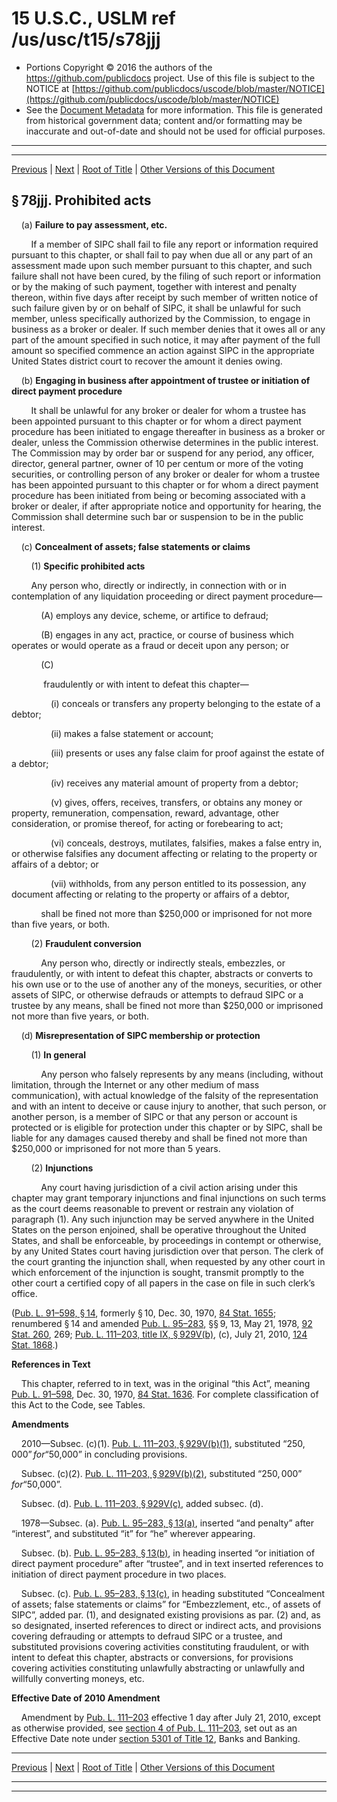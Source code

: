 ---
---

# 15 U.S.C., USLM ref /us/usc/t15/s78jjj

* Portions Copyright © 2016 the authors of the https://github.com/publicdocs project.
  Use of this file is subject to the NOTICE at [https://github.com/publicdocs/uscode/blob/master/NOTICE](https://github.com/publicdocs/uscode/blob/master/NOTICE)
* See the [Document Metadata](././../../../..//README.md) for more information.
  This file is generated from historical government data; content and/or formatting may be inaccurate and out-of-date and should not be used for official purposes.

----------
----------

[Previous](./../../../..//us/usc/t15/ch2B–1/m__us_usc_t15_s78iii.md) | [Next](./../../../..//us/usc/t15/ch2B–1/m__us_usc_t15_s78kkk.md) | [Root of Title](./../../../../) | [Other Versions of this Document](https://publicdocs.github.io/go/links?ns=uslm&ref=%2Fus%2Fusc%2Ft15%2Fs78jjj)

## § 78jjj. Prohibited acts

    (a) __Failure to pay assessment, etc.__ 

        If a member of SIPC shall fail to file any report or information required pursuant to this chapter, or shall fail to pay when due all or any part of an assessment made upon such member pursuant to this chapter, and such failure shall not have been cured, by the filing of such report or information or by the making of such payment, together with interest and penalty thereon, within five days after receipt by such member of written notice of such failure given by or on behalf of SIPC, it shall be unlawful for such member, unless specifically authorized by the Commission, to engage in business as a broker or dealer. If such member denies that it owes all or any part of the amount specified in such notice, it may after payment of the full amount so specified commence an action against SIPC in the appropriate United States district court to recover the amount it denies owing.

    (b) __Engaging in business after appointment of trustee or initiation of direct payment procedure__ 

        It shall be unlawful for any broker or dealer for whom a trustee has been appointed pursuant to this chapter or for whom a direct payment procedure has been initiated to engage thereafter in business as a broker or dealer, unless the Commission otherwise determines in the public interest. The Commission may by order bar or suspend for any period, any officer, director, general partner, owner of 10 per centum or more of the voting securities, or controlling person of any broker or dealer for whom a trustee has been appointed pursuant to this chapter or for whom a direct payment procedure has been initiated from being or becoming associated with a broker or dealer, if after appropriate notice and opportunity for hearing, the Commission shall determine such bar or suspension to be in the public interest.

    (c) __Concealment of assets; false statements or claims__ 

        (1) __Specific prohibited acts__ 

        Any person who, directly or indirectly, in connection with or in contemplation of any liquidation proceeding or direct payment procedure—

            (A) employs any device, scheme, or artifice to defraud;

            (B) engages in any act, practice, or course of business which operates or would operate as a fraud or deceit upon any person; or

            (C)

             fraudulently or with intent to defeat this chapter—

                (i) conceals or transfers any property belonging to the estate of a debtor;

                (ii) makes a false statement or account;

                (iii) presents or uses any false claim for proof against the estate of a debtor;

                (iv) receives any material amount of property from a debtor;

                (v) gives, offers, receives, transfers, or obtains any money or property, remuneration, compensation, reward, advantage, other consideration, or promise thereof, for acting or forebearing to act;

                (vi) conceals, destroys, mutilates, falsifies, makes a false entry in, or otherwise falsifies any document affecting or relating to the property or affairs of a debtor; or

                (vii) withholds, from any person entitled to its possession, any document affecting or relating to the property or affairs of a debtor,

            shall be fined not more than $250,000 or imprisoned for not more than five years, or both.

        (2) __Fraudulent conversion__ 

            Any person who, directly or indirectly steals, embezzles, or fraudulently, or with intent to defeat this chapter, abstracts or converts to his own use or to the use of another any of the moneys, securities, or other assets of SIPC, or otherwise defrauds or attempts to defraud SIPC or a trustee by any means, shall be fined not more than $250,000 or imprisoned not more than five years, or both.

    (d) __Misrepresentation of SIPC membership or protection__ 

        (1) __In general__ 

            Any person who falsely represents by any means (including, without limitation, through the Internet or any other medium of mass communication), with actual knowledge of the falsity of the representation and with an intent to deceive or cause injury to another, that such person, or another person, is a member of SIPC or that any person or account is protected or is eligible for protection under this chapter or by SIPC, shall be liable for any damages caused thereby and shall be fined not more than $250,000 or imprisoned for not more than 5 years.

        (2) __Injunctions__ 

            Any court having jurisdiction of a civil action arising under this chapter may grant temporary injunctions and final injunctions on such terms as the court deems reasonable to prevent or restrain any violation of paragraph (1). Any such injunction may be served anywhere in the United States on the person enjoined, shall be operative throughout the United States, and shall be enforceable, by proceedings in contempt or otherwise, by any United States court having jurisdiction over that person. The clerk of the court granting the injunction shall, when requested by any other court in which enforcement of the injunction is sought, transmit promptly to the other court a certified copy of all papers in the case on file in such clerk’s office.

([Pub. L. 91–598, § 14][/us/pl/91/598/s14], formerly § 10, Dec. 30, 1970, [84 Stat. 1655][/us/stat/84/1655]; renumbered § 14 and amended [Pub. L. 95–283][/us/pl/95/283], §§ 9, 13, May 21, 1978, [92 Stat. 260][/us/stat/92/260], 269; [Pub. L. 111–203, title IX, § 929V(b)][/us/pl/111/203/s929V/b], (c), July 21, 2010, [124 Stat. 1868][/us/stat/124/1868].)

 __References in Text__ 

    This chapter, referred to in text, was in the original “this Act”, meaning [Pub. L. 91–598][/us/pl/91/598], Dec. 30, 1970, [84 Stat. 1636][/us/stat/84/1636]. For complete classification of this Act to the Code, see Tables.

 __Amendments__ 

    2010—Subsec. (c)(1). [Pub. L. 111–203, § 929V(b)(1)][/us/pl/111/203/s929V/b/1], substituted “$250,000” for “$50,000” in concluding provisions.

    Subsec. (c)(2). [Pub. L. 111–203, § 929V(b)(2)][/us/pl/111/203/s929V/b/2], substituted “$250,000” for “$50,000”.

    Subsec. (d). [Pub. L. 111–203, § 929V(c)][/us/pl/111/203/s929V/c], added subsec. (d).

    1978—Subsec. (a). [Pub. L. 95–283, § 13(a)][/us/pl/95/283/s13/a], inserted “and penalty” after “interest”, and substituted “it” for “he” wherever appearing.

    Subsec. (b). [Pub. L. 95–283, § 13(b)][/us/pl/95/283/s13/b], in heading inserted “or initiation of direct payment procedure” after “trustee”, and in text inserted references to initiation of direct payment procedure in two places.

    Subsec. (c). [Pub. L. 95–283, § 13(c)][/us/pl/95/283/s13/c], in heading substituted “Concealment of assets; false statements or claims” for “Embezzlement, etc., of assets of SIPC”, added par. (1), and designated existing provisions as par. (2) and, as so designated, inserted references to direct or indirect acts, and provisions covering defrauding or attempts to defraud SIPC or a trustee, and substituted provisions covering activities constituting fraudulent, or with intent to defeat this chapter, abstracts or conversions, for provisions covering activities constituting unlawfully abstracting or unlawfully and willfully converting moneys, etc.

 __Effective Date of 2010 Amendment__ 

    Amendment by [Pub. L. 111–203][/us/pl/111/203] effective 1 day after July 21, 2010, except as otherwise provided, see [section 4 of Pub. L. 111–203][/us/pl/111/203/s4], set out as an Effective Date note under [section 5301 of Title 12][/us/usc/t12/s5301], Banks and Banking.

----------

[Previous](./../../../..//us/usc/t15/ch2B–1/m__us_usc_t15_s78iii.md) | [Next](./../../../..//us/usc/t15/ch2B–1/m__us_usc_t15_s78kkk.md) | [Root of Title](./../../../../) | [Other Versions of this Document](https://publicdocs.github.io/go/links?ns=uslm&ref=%2Fus%2Fusc%2Ft15%2Fs78jjj)

----------
----------

[/us/pl/91/598/s14]: https://publicdocs.github.io/go/links?ns=uslm&ref=%2Fus%2Fpl%2F91%2F598%2Fs14
[/us/stat/84/1655]: https://publicdocs.github.io/go/links?ns=uslm&ref=%2Fus%2Fstat%2F84%2F1655
[/us/pl/95/283]: https://publicdocs.github.io/go/links?ns=uslm&ref=%2Fus%2Fpl%2F95%2F283
[/us/stat/92/260]: https://publicdocs.github.io/go/links?ns=uslm&ref=%2Fus%2Fstat%2F92%2F260
[/us/pl/111/203/s929V/b]: https://publicdocs.github.io/go/links?ns=uslm&ref=%2Fus%2Fpl%2F111%2F203%2Fs929V%2Fb
[/us/stat/124/1868]: https://publicdocs.github.io/go/links?ns=uslm&ref=%2Fus%2Fstat%2F124%2F1868
[/us/pl/91/598]: https://publicdocs.github.io/go/links?ns=uslm&ref=%2Fus%2Fpl%2F91%2F598
[/us/stat/84/1636]: https://publicdocs.github.io/go/links?ns=uslm&ref=%2Fus%2Fstat%2F84%2F1636
[/us/pl/111/203/s929V/b/1]: https://publicdocs.github.io/go/links?ns=uslm&ref=%2Fus%2Fpl%2F111%2F203%2Fs929V%2Fb%2F1
[/us/pl/111/203/s929V/b/2]: https://publicdocs.github.io/go/links?ns=uslm&ref=%2Fus%2Fpl%2F111%2F203%2Fs929V%2Fb%2F2
[/us/pl/111/203/s929V/c]: https://publicdocs.github.io/go/links?ns=uslm&ref=%2Fus%2Fpl%2F111%2F203%2Fs929V%2Fc
[/us/pl/95/283/s13/a]: https://publicdocs.github.io/go/links?ns=uslm&ref=%2Fus%2Fpl%2F95%2F283%2Fs13%2Fa
[/us/pl/95/283/s13/b]: https://publicdocs.github.io/go/links?ns=uslm&ref=%2Fus%2Fpl%2F95%2F283%2Fs13%2Fb
[/us/pl/95/283/s13/c]: https://publicdocs.github.io/go/links?ns=uslm&ref=%2Fus%2Fpl%2F95%2F283%2Fs13%2Fc
[/us/pl/111/203]: https://publicdocs.github.io/go/links?ns=uslm&ref=%2Fus%2Fpl%2F111%2F203
[/us/pl/111/203/s4]: https://publicdocs.github.io/go/links?ns=uslm&ref=%2Fus%2Fpl%2F111%2F203%2Fs4
[/us/usc/t12/s5301]: https://publicdocs.github.io/go/links?ns=uslm&ref=%2Fus%2Fusc%2Ft12%2Fs5301


